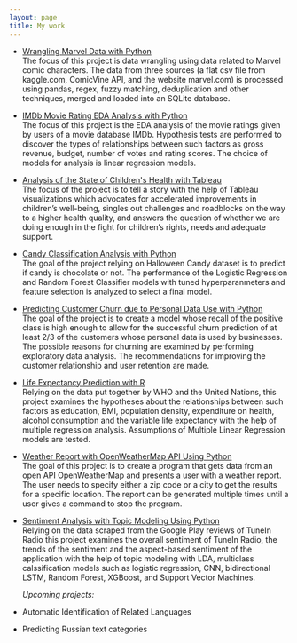 ```yaml
---
layout: page
title: My work
---
```


- [Wrangling Marvel Data with Python](https://github.com/natacasey/Wrangling_Marvel_Data_with_Python)<br>
The focus of this project is data wrangling using data related to Marvel comic characters. The data from three sources (a flat csv file from kaggle.com, ComicVine API, and the website marvel.com) is processed using pandas, regex, fuzzy matching, deduplication and other techniques, merged and loaded into an SQLite database.<br>

- [IMDb Movie Rating EDA Analysis with Python](https://github.com/natacasey/IMDb_Movie_Rating_Analysis_with_Python)<br>
The focus of this project is the EDA analysis of the movie ratings given by users of a movie database IMDb. Hypothesis tests are performed to discover the types of relationships between such factors as gross revenue, budget, number of votes and rating scores. The choice of models for analysis is linear regression models.<br>

- [Analysis of the State of Children's Health with Tableau](https://github.com/natacasey/Health_of_Children_of_the_World_with_Tableau)<br>
The focus of the project is to tell a story with the help of Tableau visualizations which advocates for accelerated improvements in children’s well-being, singles out challenges and roadblocks on the way to a higher health quality, and answers the question of whether we are doing enough in the fight for children’s rights, needs and adequate support.<br>

- [Candy Classification Analysis with Python](https://github.com/natacasey/Candy_Classification_with_Python)<br>
The goal of the project relying on Halloween Candy dataset is to predict if candy is chocolate or not. The performance of the Logistic Regression and Random Forest Classifier models with tuned hyperparanmeters and feature selection is analyzed to select a final model.<br>

- [Predicting Customer Churn due to Personal Data Use with Python](https://github.com/natacasey/Customer_Churn_Prediction_with_Python)<br>
The goal of the project is to create a model whose recall of the positive class is high enough to allow for the successful churn prediction of at least 2/3 of the customers whose personal data is used by businesses. The possible reasons for churning are examined by performing exploratory data analysis. The recommendations for improving the customer relationship and user retention are made.<br>

- [Life Expectancy Prediction with R](https://github.com/natacasey/Life_Expectancy_Prediction_Project_with_R)<br>
Relying on the data put together by WHO and the United Nations, this project examines the hypotheses about the relationships between such factors as education, BMI, population density, expenditure on health, alcohol consumption and the variable life expectancy with the help of multiple regression analysis. Assumptions of Multiple Linear Regression models are tested.<br>

- [Weather Report with OpenWeatherMap API Using Python](https://github.com/natacasey/Weather_Report_with_OpenWeatherMap_Using_Python)<br>
The goal of this project is to create a program that gets data from an open API OpenWeatherMap and presents a user with a weather report. The user needs to specify either a zip code or a city to get the results for a specific location. The report can be generated multiple times until a user gives a command to stop the program.<br>

- [Sentiment Analysis with Topic Modeling Using Python](https://github.com/natacasey/Sentiment_Analysis_with_Topic_Modeling_using_Python)<br>
Relying on the data scraped from the Google Play reviews of TuneIn Radio this project examines the overall sentiment of TuneIn Radio, the trends of the sentiment and the aspect-based sentiment of the application with the help of topic modeling with LDA, multiclass calssification models such as logistic regression, CNN, bidirectional LSTM, Random Forest, XGBoost, and Support Vector Machines. 

  *Upcoming projects:*
  
- Automatic Identification of Related Languages 
- Predicting Russian text categories

